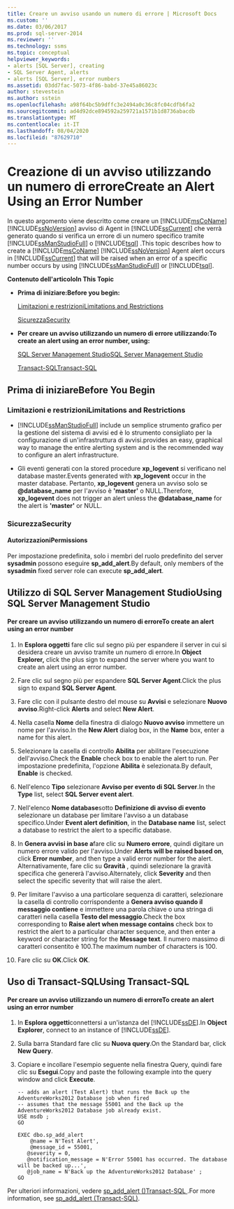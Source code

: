 ```yaml
---
title: Creare un avviso usando un numero di errore | Microsoft Docs
ms.custom: ''
ms.date: 03/06/2017
ms.prod: sql-server-2014
ms.reviewer: ''
ms.technology: ssms
ms.topic: conceptual
helpviewer_keywords:
- alerts [SQL Server], creating
- SQL Server Agent, alerts
- alerts [SQL Server], error numbers
ms.assetid: 03dd7fac-5073-4f86-babd-37e45a86023c
author: stevestein
ms.author: sstein
ms.openlocfilehash: a98f64bc5b9dffc3e2494a0c36c8fc04cdfb6fa2
ms.sourcegitcommit: ad4d92dce894592a259721a1571b1d8736abacdb
ms.translationtype: MT
ms.contentlocale: it-IT
ms.lasthandoff: 08/04/2020
ms.locfileid: "87629710"
---
```

# <a name="create-an-alert-using-an-error-number"></a><span data-ttu-id="95def-102">Creazione di un avviso utilizzando un numero di errore</span><span class="sxs-lookup"><span data-stu-id="95def-102">Create an Alert Using an Error Number</span></span>
  <span data-ttu-id="95def-103">In questo argomento viene descritto come creare un [!INCLUDE[msCoName](../../includes/msconame-md.md)] [!INCLUDE[ssNoVersion](../../includes/ssnoversion-md.md)] avviso di Agent in [!INCLUDE[ssCurrent](../../includes/sscurrent-md.md)] che verrà generato quando si verifica un errore di un numero specifico tramite [!INCLUDE[ssManStudioFull](../../includes/ssmanstudiofull-md.md)] o [!INCLUDE[tsql](../../includes/tsql-md.md)] .</span><span class="sxs-lookup"><span data-stu-id="95def-103">This topic describes how to create a [!INCLUDE[msCoName](../../includes/msconame-md.md)] [!INCLUDE[ssNoVersion](../../includes/ssnoversion-md.md)] Agent alert occurs in [!INCLUDE[ssCurrent](../../includes/sscurrent-md.md)] that will be raised when an error of a specific number occurs by using [!INCLUDE[ssManStudioFull](../../includes/ssmanstudiofull-md.md)] or [!INCLUDE[tsql](../../includes/tsql-md.md)].</span></span>  
  
 <span data-ttu-id="95def-104">**Contenuto dell'articolo**</span><span class="sxs-lookup"><span data-stu-id="95def-104">**In This Topic**</span></span>  
  
-   <span data-ttu-id="95def-105">**Prima di iniziare:**</span><span class="sxs-lookup"><span data-stu-id="95def-105">**Before you begin:**</span></span>  
  
     [<span data-ttu-id="95def-106">Limitazioni e restrizioni</span><span class="sxs-lookup"><span data-stu-id="95def-106">Limitations and Restrictions</span></span>](#Restrictions)  
  
     [<span data-ttu-id="95def-107">Sicurezza</span><span class="sxs-lookup"><span data-stu-id="95def-107">Security</span></span>](#Security)  
  
-   <span data-ttu-id="95def-108">**Per creare un avviso utilizzando un numero di errore utilizzando:**</span><span class="sxs-lookup"><span data-stu-id="95def-108">**To create an alert using an error number, using:**</span></span>  
  
     [<span data-ttu-id="95def-109">SQL Server Management Studio</span><span class="sxs-lookup"><span data-stu-id="95def-109">SQL Server Management Studio</span></span>](#SSMSProcedure)  
  
     [<span data-ttu-id="95def-110">Transact-SQL</span><span class="sxs-lookup"><span data-stu-id="95def-110">Transact-SQL</span></span>](#TsqlProcedure)  
  
##  <a name="before-you-begin"></a><a name="BeforeYouBegin"></a> <span data-ttu-id="95def-111">Prima di iniziare</span><span class="sxs-lookup"><span data-stu-id="95def-111">Before You Begin</span></span>  
  
###  <a name="limitations-and-restrictions"></a><a name="Restrictions"></a> <span data-ttu-id="95def-112">Limitazioni e restrizioni</span><span class="sxs-lookup"><span data-stu-id="95def-112">Limitations and Restrictions</span></span>  
  
-   [!INCLUDE[ssManStudioFull](../../includes/ssmanstudiofull-md.md)] <span data-ttu-id="95def-113">include un semplice strumento grafico per la gestione del sistema di avvisi ed è lo strumento consigliato per la configurazione di un'infrastruttura di avvisi.</span><span class="sxs-lookup"><span data-stu-id="95def-113">provides an easy, graphical way to manage the entire alerting system and is the recommended way to configure an alert infrastructure.</span></span>  
  
-   <span data-ttu-id="95def-114">Gli eventi generati con la stored procedure **xp_logevent** si verificano nel database master.</span><span class="sxs-lookup"><span data-stu-id="95def-114">Events generated with **xp_logevent** occur in the master database.</span></span> <span data-ttu-id="95def-115">Pertanto, **xp_logevent** genera un avviso solo se **@database_name** per l'avviso è **'master'** o NULL.</span><span class="sxs-lookup"><span data-stu-id="95def-115">Therefore, **xp_logevent** does not trigger an alert unless the **@database_name** for the alert is **'master'** or NULL.</span></span>  
  
###  <a name="security"></a><a name="Security"></a> <span data-ttu-id="95def-116">Sicurezza</span><span class="sxs-lookup"><span data-stu-id="95def-116">Security</span></span>  
  
####  <a name="permissions"></a><a name="Permissions"></a> <span data-ttu-id="95def-117">Autorizzazioni</span><span class="sxs-lookup"><span data-stu-id="95def-117">Permissions</span></span>  
 <span data-ttu-id="95def-118">Per impostazione predefinita, solo i membri del ruolo predefinito del server **sysadmin** possono eseguire **sp_add_alert**.</span><span class="sxs-lookup"><span data-stu-id="95def-118">By default, only members of the **sysadmin** fixed server role can execute **sp_add_alert**.</span></span>  
  
##  <a name="using-sql-server-management-studio"></a><a name="SSMSProcedure"></a> <span data-ttu-id="95def-119">Utilizzo di SQL Server Management Studio</span><span class="sxs-lookup"><span data-stu-id="95def-119">Using SQL Server Management Studio</span></span>  
  
#### <a name="to-create-an-alert-using-an-error-number"></a><span data-ttu-id="95def-120">Per creare un avviso utilizzando un numero di errore</span><span class="sxs-lookup"><span data-stu-id="95def-120">To create an alert using an error number</span></span>  
  
1.  <span data-ttu-id="95def-121">In **Esplora oggetti** fare clic sul segno più per espandere il server in cui si desidera creare un avviso tramite un numero di errore.</span><span class="sxs-lookup"><span data-stu-id="95def-121">In **Object Explorer,** click the plus sign to expand the server where you want to create an alert using an error number.</span></span>  
  
2.  <span data-ttu-id="95def-122">Fare clic sul segno più per espandere **SQL Server Agent**.</span><span class="sxs-lookup"><span data-stu-id="95def-122">Click the plus sign to expand **SQL Server Agent**.</span></span>  
  
3.  <span data-ttu-id="95def-123">Fare clic con il pulsante destro del mouse su **Avvisi** e selezionare **Nuovo avviso**.</span><span class="sxs-lookup"><span data-stu-id="95def-123">Right-click **Alerts** and select **New Alert**.</span></span>  
  
4.  <span data-ttu-id="95def-124">Nella casella **Nome** della finestra di dialogo **Nuovo avviso** immettere un nome per l'avviso.</span><span class="sxs-lookup"><span data-stu-id="95def-124">In the **New Alert** dialog box, in the **Name** box, enter a name for this alert.</span></span>  
  
5.  <span data-ttu-id="95def-125">Selezionare la casella di controllo **Abilita** per abilitare l'esecuzione dell'avviso.</span><span class="sxs-lookup"><span data-stu-id="95def-125">Check the **Enable** check box to enable the alert to run.</span></span> <span data-ttu-id="95def-126">Per impostazione predefinita, l'opzione **Abilita** è selezionata.</span><span class="sxs-lookup"><span data-stu-id="95def-126">By default, **Enable** is checked.</span></span>  
  
6.  <span data-ttu-id="95def-127">Nell'elenco **Tipo** selezionare **Avviso per evento di SQL Server**.</span><span class="sxs-lookup"><span data-stu-id="95def-127">In the **Type** list, select **SQL Server event alert**.</span></span>  
  
7.  <span data-ttu-id="95def-128">Nell'elenco **Nome database**sotto **Definizione di avviso di evento** selezionare un database per limitare l'avviso a un database specifico.</span><span class="sxs-lookup"><span data-stu-id="95def-128">Under **Event alert definition**, in the **Database name** list, select a database to restrict the alert to a specific database.</span></span>  
  
8.  <span data-ttu-id="95def-129">In **Genera avvisi in base a**fare clic su **Numero errore**, quindi digitare un numero errore valido per l'avviso.</span><span class="sxs-lookup"><span data-stu-id="95def-129">Under **Alerts will be raised based on**, click **Error number**, and then type a valid error number for the alert.</span></span> <span data-ttu-id="95def-130">Alternativamente, fare clic su **Gravità** , quindi selezionare la gravità specifica che genererà l'avviso.</span><span class="sxs-lookup"><span data-stu-id="95def-130">Alternately, click **Severity** and then select the specific severity that will raise the alert.</span></span>  
  
9. <span data-ttu-id="95def-131">Per limitare l'avviso a una particolare sequenza di caratteri, selezionare la casella di controllo corrispondente a **Genera avviso quando il messaggio contiene** e immettere una parola chiave o una stringa di caratteri nella casella **Testo del messaggio**.</span><span class="sxs-lookup"><span data-stu-id="95def-131">Check the box corresponding to **Raise alert when message contains** check box to restrict the alert to a particular character sequence, and then enter a keyword or character string for the **Message text**.</span></span> <span data-ttu-id="95def-132">Il numero massimo di caratteri consentito è 100.</span><span class="sxs-lookup"><span data-stu-id="95def-132">The maximum number of characters is 100.</span></span>  
  
10. <span data-ttu-id="95def-133">Fare clic su **OK**.</span><span class="sxs-lookup"><span data-stu-id="95def-133">Click **OK**.</span></span>  
  
##  <a name="using-transact-sql"></a><a name="TsqlProcedure"></a> <span data-ttu-id="95def-134">Uso di Transact-SQL</span><span class="sxs-lookup"><span data-stu-id="95def-134">Using Transact-SQL</span></span>  
  
#### <a name="to-create-an-alert-using-an-error-number"></a><span data-ttu-id="95def-135">Per creare un avviso utilizzando un numero di errore</span><span class="sxs-lookup"><span data-stu-id="95def-135">To create an alert using an error number</span></span>  
  
1.  <span data-ttu-id="95def-136">In **Esplora oggetti**connettersi a un'istanza del [!INCLUDE[ssDE](../../includes/ssde-md.md)].</span><span class="sxs-lookup"><span data-stu-id="95def-136">In **Object Explorer**, connect to an instance of [!INCLUDE[ssDE](../../includes/ssde-md.md)].</span></span>  
  
2.  <span data-ttu-id="95def-137">Sulla barra Standard fare clic su **Nuova query**.</span><span class="sxs-lookup"><span data-stu-id="95def-137">On the Standard bar, click **New Query**.</span></span>  
  
3.  <span data-ttu-id="95def-138">Copiare e incollare l'esempio seguente nella finestra Query, quindi fare clic su **Esegui**.</span><span class="sxs-lookup"><span data-stu-id="95def-138">Copy and paste the following example into the query window and click **Execute**.</span></span>  
  
    ```  
    -- adds an alert (Test Alert) that runs the Back up the AdventureWorks2012 Database job when fired   
    -- assumes that the message 55001 and the Back up the AdventureWorks2012 Database job already exist.  
    USE msdb ;  
    GO  
  
    EXEC dbo.sp_add_alert  
        @name = N'Test Alert',  
        @message_id = 55001,   
       @severity = 0,   
       @notification_message = N'Error 55001 has occurred. The database will be backed up...',   
       @job_name = N'Back up the AdventureWorks2012 Database' ;  
    GO  
    ```  
  
 <span data-ttu-id="95def-139">Per ulteriori informazioni, vedere [sp_add_alert &#40;&#41;Transact-SQL ](/sql/relational-databases/system-stored-procedures/sp-add-alert-transact-sql).</span><span class="sxs-lookup"><span data-stu-id="95def-139">For more information, see [sp_add_alert &#40;Transact-SQL&#41;](/sql/relational-databases/system-stored-procedures/sp-add-alert-transact-sql).</span></span>  
  
  
